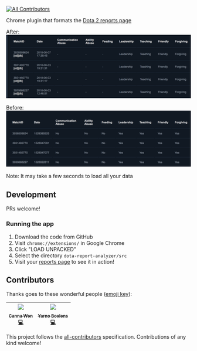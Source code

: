 [![All Contributors](https://img.shields.io/badge/all_contributors-2-orange.svg?style=flat-square)](#contributors)

Chrome plugin that formats the [Dota 2 reports page](https://steamcommunity.com/my/gcpd/570/?category=Account&tab=MatchPlayerReportIncoming)

After:
![After](screenshots/after.png)

Before:
![Before](screenshots/before.png)

Note: It may take a few seconds to load all your data

## Development

PRs welcome!

### Running the app

1. Download the code from GitHub
2. Visit `chrome://extensions/` in Google Chrome
3. Click "LOAD UNPACKED"
4. Select the directory `dota-report-analyzer/src`
5. Visit your [reports page](https://steamcommunity.com/my/gcpd/570/?category=Account&tab=MatchPlayerReportIncoming) to see it in action!

## Contributors

Thanks goes to these wonderful people ([emoji key](https://github.com/kentcdodds/all-contributors#emoji-key)):

<!-- ALL-CONTRIBUTORS-LIST:START - Do not remove or modify this section -->
<!-- prettier-ignore -->
| [<img src="https://avatars1.githubusercontent.com/u/1088336?v=4" width="100px;"/><br /><sub><b>Canna Wen</b></sub>](https://www.cannawen.com)<br />[💻](https://github.com/cannawen/dota-report-analyzer/commits?author=cannawen "Code") | [<img src="https://avatars0.githubusercontent.com/u/11287972?v=4" width="100px;"/><br /><sub><b>Yarno Boelens</b></sub>](http://yarnoboelens.com)<br />[💻](https://github.com/cannawen/dota-report-analyzer/commits?author=yarwest "Code") |
| :---: | :---: |
<!-- ALL-CONTRIBUTORS-LIST:END -->

This project follows the [all-contributors](https://github.com/kentcdodds/all-contributors) specification. Contributions of any kind welcome!